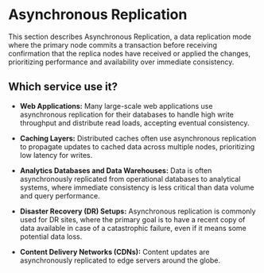 # Asynchronous Replication

This section describes Asynchronous Replication, a data replication mode where the primary node commits a transaction before receiving confirmation that the replica nodes have received or applied the changes, prioritizing performance and availability over immediate consistency.

## Which service use it?



-   **Web Applications:** Many large-scale web applications use asynchronous replication for their databases to handle high write throughput and distribute read loads, accepting eventual consistency.

-   **Caching Layers:** Distributed caches often use asynchronous replication to propagate updates to cached data across multiple nodes, prioritizing low latency for writes.

-   **Analytics Databases and Data Warehouses:** Data is often asynchronously replicated from operational databases to analytical systems, where immediate consistency is less critical than data volume and query performance.

-   **Disaster Recovery (DR) Setups:** Asynchronous replication is commonly used for DR sites, where the primary goal is to have a recent copy of data available in case of a catastrophic failure, even if it means some potential data loss.

-   **Content Delivery Networks (CDNs):** Content updates are asynchronously replicated to edge servers around the globe.
